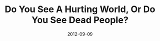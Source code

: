---
title: "Do You See A Hurting World, Or Do You See Dead People?"
speaker: "Kathy Khang"
date: "2012-09-09"
sermonUrl: "//35.190.93.184/sermons/20120909_sunday_kathy_khang_do_you_see_a_hurting_world_or_do_you_see_dead_people.mp3"
---